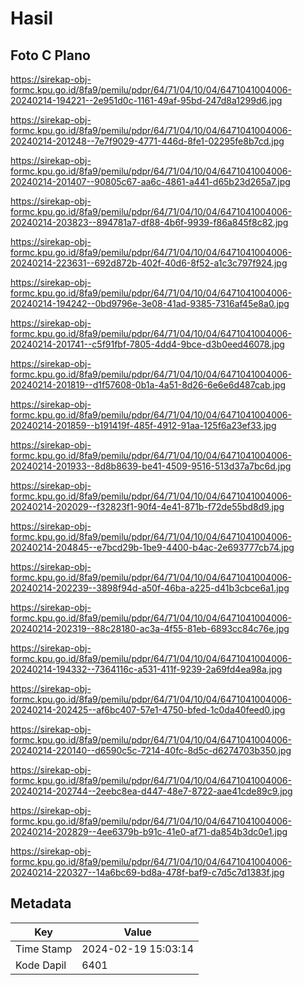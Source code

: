 # Hasil

## Foto C Plano

https://sirekap-obj-formc.kpu.go.id/8fa9/pemilu/pdpr/64/71/04/10/04/6471041004006-20240214-194221--2e951d0c-1161-49af-95bd-247d8a1299d6.jpg

https://sirekap-obj-formc.kpu.go.id/8fa9/pemilu/pdpr/64/71/04/10/04/6471041004006-20240214-201248--7e7f9029-4771-446d-8fe1-02295fe8b7cd.jpg

https://sirekap-obj-formc.kpu.go.id/8fa9/pemilu/pdpr/64/71/04/10/04/6471041004006-20240214-201407--90805c67-aa6c-4861-a441-d65b23d265a7.jpg

https://sirekap-obj-formc.kpu.go.id/8fa9/pemilu/pdpr/64/71/04/10/04/6471041004006-20240214-203823--894781a7-df88-4b6f-9939-f86a845f8c82.jpg

https://sirekap-obj-formc.kpu.go.id/8fa9/pemilu/pdpr/64/71/04/10/04/6471041004006-20240214-223631--692d872b-402f-40d6-8f52-a1c3c797f924.jpg

https://sirekap-obj-formc.kpu.go.id/8fa9/pemilu/pdpr/64/71/04/10/04/6471041004006-20240214-194242--0bd9796e-3e08-41ad-9385-7316af45e8a0.jpg

https://sirekap-obj-formc.kpu.go.id/8fa9/pemilu/pdpr/64/71/04/10/04/6471041004006-20240214-201741--c5f91fbf-7805-4dd4-9bce-d3b0eed46078.jpg

https://sirekap-obj-formc.kpu.go.id/8fa9/pemilu/pdpr/64/71/04/10/04/6471041004006-20240214-201819--d1f57608-0b1a-4a51-8d26-6e6e6d487cab.jpg

https://sirekap-obj-formc.kpu.go.id/8fa9/pemilu/pdpr/64/71/04/10/04/6471041004006-20240214-201859--b191419f-485f-4912-91aa-125f6a23ef33.jpg

https://sirekap-obj-formc.kpu.go.id/8fa9/pemilu/pdpr/64/71/04/10/04/6471041004006-20240214-201933--8d8b8639-be41-4509-9516-513d37a7bc6d.jpg

https://sirekap-obj-formc.kpu.go.id/8fa9/pemilu/pdpr/64/71/04/10/04/6471041004006-20240214-202029--f32823f1-90f4-4e41-871b-f72de55bd8d9.jpg

https://sirekap-obj-formc.kpu.go.id/8fa9/pemilu/pdpr/64/71/04/10/04/6471041004006-20240214-204845--e7bcd29b-1be9-4400-b4ac-2e693777cb74.jpg

https://sirekap-obj-formc.kpu.go.id/8fa9/pemilu/pdpr/64/71/04/10/04/6471041004006-20240214-202239--3898f94d-a50f-46ba-a225-d41b3cbce6a1.jpg

https://sirekap-obj-formc.kpu.go.id/8fa9/pemilu/pdpr/64/71/04/10/04/6471041004006-20240214-202319--88c28180-ac3a-4f55-81eb-6893cc84c76e.jpg

https://sirekap-obj-formc.kpu.go.id/8fa9/pemilu/pdpr/64/71/04/10/04/6471041004006-20240214-194332--7364116c-a531-411f-9239-2a69fd4ea98a.jpg

https://sirekap-obj-formc.kpu.go.id/8fa9/pemilu/pdpr/64/71/04/10/04/6471041004006-20240214-202425--af6bc407-57e1-4750-bfed-1c0da40feed0.jpg

https://sirekap-obj-formc.kpu.go.id/8fa9/pemilu/pdpr/64/71/04/10/04/6471041004006-20240214-220140--d6590c5c-7214-40fc-8d5c-d6274703b350.jpg

https://sirekap-obj-formc.kpu.go.id/8fa9/pemilu/pdpr/64/71/04/10/04/6471041004006-20240214-202744--2eebc8ea-d447-48e7-8722-aae41cde89c9.jpg

https://sirekap-obj-formc.kpu.go.id/8fa9/pemilu/pdpr/64/71/04/10/04/6471041004006-20240214-202829--4ee6379b-b91c-41e0-af71-da854b3dc0e1.jpg

https://sirekap-obj-formc.kpu.go.id/8fa9/pemilu/pdpr/64/71/04/10/04/6471041004006-20240214-220327--14a6bc69-bd8a-478f-baf9-c7d5c7d1383f.jpg


## Metadata

| Key        | Value               |
| ---------- | ------------------- |
| Time Stamp | 2024-02-19 15:03:14 |
| Kode Dapil | 6401                |



